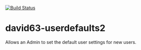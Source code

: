 [![Build Status](https://travis-ci.org/david63/david63-userdefaults2.svg?branch=master)](https://travis-ci.org/david63/david63-userdefaults2)

# david63-userdefaults2
Allows an Admin to set the default user settings for new users.
